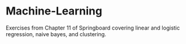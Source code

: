 # Machine-Learning
Exercises from Chapter 11 of Springboard covering linear and logistic regression, naive bayes, and clustering. 

